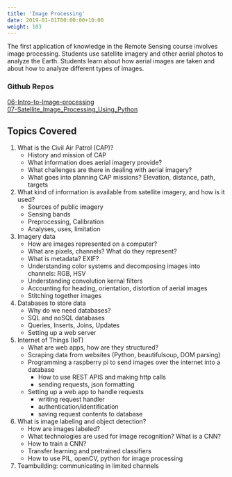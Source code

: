 ```yaml
---
title: 'Image Processing'
date: 2019-01-01T00:00:00+10:00
weight: 103
---
```


The first application of knowledge in the Remote Sensing course involves image processing. Students use satellite imagery and other aerial photos to analyze the Earth. Students learn about how aerial images are taken and about how to analyze different types of images.

### Github Repos

[06-Intro-to-Image-processing](https://github.com/bwsi-hadr/06-Intro-to-Image-processing)  
[07-Satellite_Image_Processing_Using_Python](https://github.com/bwsi-hadr/07-Satellite_Image_Processing_Using_Python)

## Topics Covered

1. What is the Civil Air Patrol (CAP)?
   * History and mission of CAP
   * What information does aerial imagery provide?
   * What challenges are there in dealing with aerial imagery?
   * What goes into planning CAP missions? Elevation, distance, path, targets
2. What kind of information is available from satellite imagery, and how is it used?
   * Sources of public imagery
   * Sensing bands
   * Preprocessing, Calibration
   * Analyses, uses, limitation
3. Imagery data
   * How are images represented on a computer?
   * What are pixels, channels? What do they represent?
   * What is metadata? EXIF?
   * Understanding color systems and decomposing images into channels: RGB, HSV
   * Understanding convolution kernal filters
   * Accounting for heading, orientation, distortion of aerial images
   * Stitching together images
4. Databases to store data
   * Why do we need databases?
   * SQL and noSQL databases
   * Queries, Inserts, Joins, Updates
   * Setting up a web server
5. Internet of Things (IoT)
   * What are web apps, how are they structured?
   * Scraping data from websites (Python, beautifulsoup, DOM parsing)
   * Programming a raspberry pi to send images over the internet into a database
      - How to use REST APIS and making http calls
      - sending requests, json formatting
   * Setting up a web app to handle requests
      - writing request handler
      - authentication/identification
      - saving request contents to database
6. What is image labeling and object detection?
   * How are images labeled?
   * What technologies are used for image recognition? What is a CNN?
   * How to train a CNN?
   * Transfer learning and pretrained classifiers
   * How to use PIL, openCV, python for image processing
7. Teambuilding: communicating in limited channels
